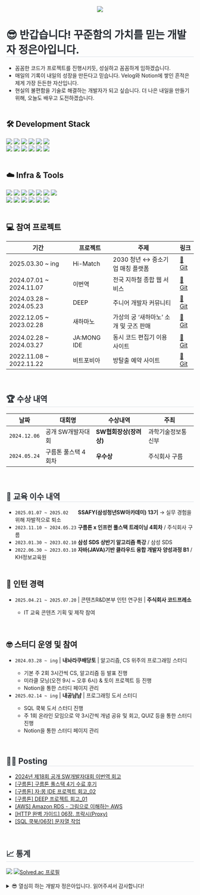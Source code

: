<!-- 🔷 Title -->
<div align= "center">
    <img src="https://capsule-render.vercel.app/api?type=waving&color=0:111ed4,100:ecdada&height=280&text=Jeong%20Eun%20Ah&animation=fadeIn&fontColor=ffffff&fontSize=90&fontAlign=50&fontAlignY=40" />
    </div>

<div align="left">
  <h1 style="border-bottom: 1px solid #d8dee4; color: #282d33;">😎 반갑습니다! 꾸준함의 가치를 믿는 개발자 정은아입니다.</h1>
  <ul>
  <li>꼼꼼한 코드가 프로젝트를 진행시키듯, 성실하고 꼼꼼하게 임하겠습니다.</li>
  <li>매일의 기록이 내일의 성장을 만든다고 믿습니다. Velog와 Notion에 쌓인 흔적은 제게 가장 든든한 자산입니다.</li> 
  <li>현실의 불편함을 기술로 해결하는 개발자가 되고 싶습니다. 더 나은 내일을 만들기 위해, 오늘도 배우고 도전하겠습니다.</li>  
    <br>
  </ul>   
</div>

<div align="left">
<h2> 🛠 Development Stack</h2>
<!-- Language -->
<img src="https://img.shields.io/badge/Java-007396?style=for-the-badge&logo=Java&logoColor=white">
<img src="https://img.shields.io/badge/Javascript-F7DF1E?style=for-the-badge&logo=Javascript&logoColor=white">
<img src="https://img.shields.io/badge/SpringBoot-6DB33F?style=for-the-badge&logo=SpringBoot&logoColor=white">

<!-- ORM & DB -->
<img src="https://img.shields.io/badge/JPA-59666C?style=for-the-badge&logo=hibernate&logoColor=white">
<img src="https://img.shields.io/badge/Querydsl-4E7EBF?style=for-the-badge&logo=data&logoColor=white">
<img src="https://img.shields.io/badge/MyBatis-DB7093?style=for-the-badge&logo=MyBatis&logoColor=white"> <br>
<img src="https://img.shields.io/badge/Oracle-F80000?style=for-the-badge&logo=Oracle&logoColor=white">
<img src="https://img.shields.io/badge/MySQL-4479A1?style=for-the-badge&logo=MySQL&logoColor=white">
<img src="https://img.shields.io/badge/MongoDB-47A248?style=for-the-badge&logo=MongoDB&logoColor=white">

<!-- Frontend -->
<img src="https://img.shields.io/badge/HTML5-E34F26?style=for-the-badge&logo=HTML5&logoColor=white">
<img src="https://img.shields.io/badge/CSS3-1572B6?style=for-the-badge&logo=CSS3&logoColor=white">
<img src="https://img.shields.io/badge/Bootstrap-7952B3?style=for-the-badge&logo=Bootstrap&logoColor=white"><br><br>

<h2>☁️ Infra & Tools</h2>
<!-- Cloud -->
<img src="https://img.shields.io/badge/AWS-CC6600?style=for-the-badge&logo=Amazon-AWS&logoColor=white">
<img src="https://img.shields.io/badge/EC2-FF9900?style=for-the-badge&logo=amazon-ec2&logoColor=white">
<img src="https://img.shields.io/badge/S3-4053D6?style=for-the-badge&logo=amazon-s3&logoColor=white">
<img src="https://img.shields.io/badge/Linux-FCC624?style=for-the-badge&logo=linux&logoColor=black">

<!-- DevOps -->
<img src="https://img.shields.io/badge/Jenkins-D24939?style=for-the-badge&logo=Jenkins&logoColor=white">
<img src="https://img.shields.io/badge/ELK-005571?style=for-the-badge&logo=elasticstack&logoColor=white">

<!-- Tools -->
<img src="https://img.shields.io/badge/Git-F05032?style=for-the-badge&logo=Git&logoColor=white">
<br><img src="https://img.shields.io/badge/IntelliJ_IDEA-000000?style=for-the-badge&logo=intellijidea&logoColor=white">
<img src="https://img.shields.io/badge/Eclipse-2C2255?style=for-the-badge&logo=eclipseide&logoColor=white">
<img src="https://img.shields.io/badge/Postman-FF6C37?style=for-the-badge&logo=postman&logoColor=white">
<img src="https://img.shields.io/badge/Slack-4A154B?style=for-the-badge&logo=slack&logoColor=white">
<img src="https://img.shields.io/badge/Jira-0052CC?style=for-the-badge&logo=jira&logoColor=white">
<img src="https://img.shields.io/badge/Notion-f7f7f7?style=for-the-badge&logo=notion&logoColor=000000">


</div><br>

<div align="left">
<h2>💻 참여 프로젝트 </h2>
<table>
  <thead>
    <tr>
      <th>기간</th>
      <th>프로젝트</th>
      <th>주제</th>
      <th>링크</th>
    </tr>
  </thead>
  <tbody>
    <tr>
      <td>2025.03.30 ~ ing</td>
      <td>Hi-Match</td>
      <td> 2030 청년 ↔ 중소기업 매칭 플랫폼</td>
      <td><a href="https://github.com/Hi-Match">🔗 Git</a></td>
    </tr>
    <tr>
      <td>2024.07.01 ~ 2024.11.07</td>
      <td>이번역</td>
      <td>전국 지하철 종합 웹 서비스</td>
      <td><a href="https://github.com/None-Step">🔗 Git</a></td>
    </tr>
    <tr>
      <td>2024.03.28 ~ 2024.05.23</td>
      <td>DEEP</td>
      <td>주니어 개발자 커뮤니티</td>
      <td><a href="https://github.com/developerSiteDeep">🔗 Git</a></td>
    </tr>
    <tr>
      <td>2022.12.05 ~ 2023.02.28</td>
      <td>새하마노</td>
      <td>가상의 궁 ‘새하마노’ 소개 및 굿즈 판매</td>
      <td><a href="https://github.com/eunah0507/SAE-HA-MA-NO.git">🔗 Git</a></td>
    </tr>
    <tr>
      <td>2024.02.28 ~ 2024.03.27</td>
      <td>JA:MONG IDE</td>
      <td>동시 코드 편집기 이용 사이트</td>
      <td><a href="https://github.com/eunah0507/JA-MONG-IDE.git">🔗 Git</a></td>
    </tr>
     <tr>
      <td>2022.11.08 ~ 2022.11.22</td>
      <td>비트포비아</td>
      <td>방탈출 예약 사이트</td>
      <td><a href="https://github.com/eunah0507/EscapeRoom_BeatPhobia.git">🔗 Git</a></td>
    </tr>
  </tbody>
</table>

<br>

<div align="left">
  <h2 style="border-bottom: 1px solid #d8dee4; color: #282d33;">🏆 수상 내역 </h2>

  <table>
  <thead>
    <tr>
      <th>날짜</th>
      <th>대회명</th>
      <th>수상내역</th>
      <th>주최</th>
    </tr>
  </thead>
  <tbody>
    <tr>
      <td><code>2024.12.06</code></td>
      <td>공개 SW개발자대회</td>
      <td><strong>SW협회장상(장려상)</strong></td>
      <td>과학기술정보통신부</td>
    </tr>
    <tr>
      <td><code>2024.05.24</code></td>
      <td>구름톤 풀스택 4회차</td>
      <td><strong>우수상</strong></td>
      <td>주식회사 구름</td>
    </tr>
  </tbody>
</table>

</div><br>

<div align="left">
  <h2 style="border-bottom: 1px solid #d8dee4; color: #282d33;">🏫 교육 이수 내역</h2>
  <ul>
    <li><code>2025.01.07 ~ 2025.02ㅤㅤ</code> <strong>SSAFY(삼성청년SW아카데미) 13기</strong> → 실무 경험을 위해 자발적으로 퇴소</li>
    <li><code>2023.11.10 ~ 2024.05.23</code> <strong>구름톤 x 인프런 풀스택 트레이닝 4회차</strong> / 주식회사 구름</li>
    <li><code>2023.01.30 ~ 2023.02.10</code> <strong>삼성 SDS 상반기 알고리즘 특강</strong> / 삼성 SDS</li>
    <li><code>2022.06.30 ~ 2023.03.10</code> <strong>자바(JAVA)기반 클라우드 융합 개발자 양성과정 B1</strong> / KH정보교육원</li>
      <br>
  </ul>

  <h2>🫡 인턴 경력</h2>
  <ul>
    <li><code>2025.04.21 ~ 2025.07.20</code> | 콘텐츠R&D본부 인턴 연구원 | <strong>주식회사 코드프레소</strong></li>
    <ul>
      <li>IT 교육 콘텐츠 기획 및 제작 참여</li>
    </ul>
  </ul><br>

  <h2>🤓 스터디 운영 및 참여</h2>
  <ul>
    <li><code>2024.03.28 ~ ing</code> | <strong>내놔라쿠배당토</strong> | 알고리즘, CS 위주의 프로그래밍 스터디 </li>
    <ul>
      <li>기본 주 2회 3시간씩 CS, 알고리즘 등 발표 진행</li>
      <li>미라클 모닝(오전 9시 ~ 오후 6시) & 토이 프로젝트 등 진행</li>
      <li>Notion을 통한 스터디 페이지 관리</li>
    </ul>  
    <li><code>2025.02.14 ~ ing</code> | <strong>내공냠냠</strong> | 프로그래밍 도서 스터디</li>
    <ul>
      <li>SQL 쿡북 도서 스터디 진행</li>
      <li>주 1회 온라인 모임으로 약 3시간씩 개념 공유 및 회고, QUIZ 등을 통한 스터디 진행</li>
      <li>Notion을 통한 스터디 페이지 관리</li>
    </ul>  
  </ul>
</div>


<br>
<div align="left">
<h2 style="border-bottom: 1px solid #d8dee4; color: #282d33;">🧑‍💻 Posting </h2>
  <ul>
    <li><a href="https://velog.io/@eunah/%EA%B3%B5%EA%B0%9C-SW-%EA%B0%9C%EB%B0%9C%EC%9E%90-%EB%8C%80%ED%9A%8C-%EC%9D%B4%EB%B2%88%EC%97%AD-%ED%9A%8C%EA%B3%A001">2024년 제18회 공개 SW개발자대회 이번역 회고</a></li>
    <li><a href="https://velog.io/@eunah/%EA%B5%AC%EB%A6%84%ED%86%A4-%ED%92%80%EC%8A%A4%ED%83%9D-4%ED%9A%8C%EC%B0%A8-%EC%B5%9C%EC%A2%85-%ED%9B%84%EA%B8%B0">[구름톤] 구름톤 풀스택 4기 수료 후기</a></li>
    <li><a href="https://velog.io/@eunah/%EA%B5%AC%EB%A6%84%ED%86%A4-%EC%9E%90%EB%AA%BD-IDE-%ED%94%84%EB%A1%9C%EC%A0%9D%ED%8A%B8-%ED%9A%8C%EA%B3%A002">[구름톤] 자:몽 IDE 프로젝트 회고_02</a></li>
    <li><a href="https://velog.io/@eunah/%EA%B5%AC%EB%A6%84%ED%86%A4-DEEP-%ED%94%84%EB%A1%9C%EC%A0%9D%ED%8A%B8-%ED%9A%8C%EA%B3%A001">[구름톤] DEEP 프로젝트 회고_01</a></li>
  <li><a href="https://velog.io/@eunah/AWS-07%EC%9E%A5.-%EB%8D%B0%EC%9D%B4%ED%84%B0%EB%B2%A0%EC%9D%B4%EC%8A%A4-%EC%84%9C%EB%B9%84%EC%8A%A4-Amazon-RDS-%EA%B7%B8%EB%A6%BC%EC%9C%BC%EB%A1%9C-%EC%9D%B4%ED%95%B4%ED%95%98%EB%8A%94-AWS">[AWS] Amazon RDS - 그림으로 이해하는 AWS</a></li>
  <li><a href="https://velog.io/@eunah/HTTP-06%EC%9E%A5.-%ED%94%84%EB%9D%BD%EC%8B%9CProxy">[HTTP 완벽 가이드] 06장. 프락시(Proxy)</a></li>
  <li><a href="https://velog.io/@eunah/SQL-%EC%BF%A1%EB%B6%81-06%EC%9E%A5.-%EB%AC%B8%EC%9E%90%EC%97%B4-%EC%9E%91%EC%97%85">[SQL 쿡북/06장] 문자열 작업</a></li>
</ul>
</div><br>

<div align="left">
<h2 style="border-bottom: 1px solid #d8dee4; color: #282d33;">📈 통계 </h2>
<img src="https://github-readme-stats.vercel.app/api?username=eunah0507&bg_color=60,e0c3fc,8ec5fc&title_color=ffffff&text_color=ffffff" />
<a href="https://solved.ac/eunah0507">
    <img src="http://mazassumnida.wtf/api/v2/generate_badge?boj=eunah0507" alt="Solved.ac 프로필">
  </a>
</div>

<!-- <div style="text-align: left;">
<h2 style="border-bottom: 1px solid #d8dee4; color: #282d33;"> 🧑‍💻 Contact me </h2>
<div style="text-align: left;"> <a href=https://velog.io/@eunah/posts> 
<img src="https://img.shields.io/badge/Velog-20C997?style=for-the-badge&logo=Velog&logoColor=white&link=https://velog.io/@eunah/posts"></a>
</div><br> 
<div style="text-align: left;"></div> 
</div><br> -->
<br>

<details>
  <summary>😎 열심히 하는 개발자 정은아입니다. 읽어주셔서 감사합니다!</summary>
  <a href="https://www.gitanimals.org/">
    <img
      src="https://render.gitanimals.org/guilds/714071317917582095/draw"
      width="600"
      height="300"
      alt="gitanimals"
    />
  </a>
</details>




<!-- <img src="https://capsule-render.vercel.app/api?type=waving&color=0:111ed4,100:ecdada&height=150&section=footer" /> -->

